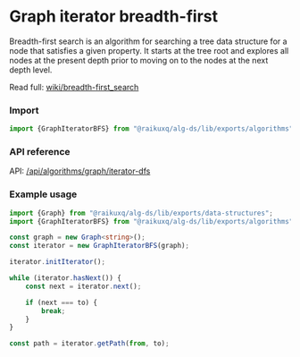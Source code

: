 # Graph iterator breadth-first

Breadth-first search is an algorithm for searching a tree data structure for a node that satisfies a given property. It
starts at the tree root and explores all nodes at the present depth prior to moving on to the nodes at the next depth
level.

Read full: [wiki/breadth-first_search](https://en.wikipedia.org/wiki/Breadth-first_search)

### Import

```ts
import {GraphIteratorBFS} from "@raikuxq/alg-ds/lib/exports/algorithms";
```

### API reference

API: [/api/algorithms/graph/iterator-dfs](/api/algorithms/graph/iterator-dfs)

### Example usage

```ts
import {Graph} from "@raikuxq/alg-ds/lib/exports/data-structures";
import {GraphIteratorBFS} from "@raikuxq/alg-ds/lib/exports/algorithms";

const graph = new Graph<string>();
const iterator = new GraphIteratorBFS(graph);

iterator.initIterator();

while (iterator.hasNext()) {
    const next = iterator.next();

    if (next === to) {
        break;
    }
}

const path = iterator.getPath(from, to);
```
